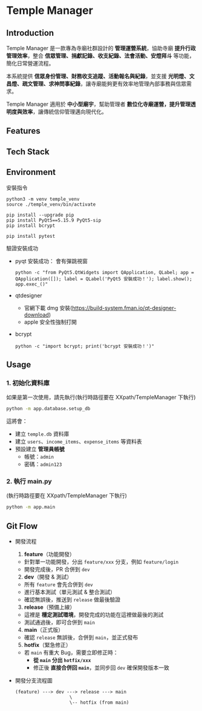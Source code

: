 # Temple Manager 

## Introduction
Temple Manager 是一款專為寺廟社群設計的 **管理運營系統**，協助寺廟 **提升行政管理效率**，整合 **信眾管理、捐獻記錄、收支紀錄、法會活動、安燈拜斗** 等功能，簡化日常營運流程。

本系統提供 **信眾身份管理、財務收支追蹤、活動報名與紀錄**，並支援 **光明燈、文昌燈、疏文管理、求神問事紀錄**，讓寺廟能夠更有效率地管理內部事務與信眾需求。

Temple Manager 適用於 **中小型廟宇**，幫助管理者 **數位化寺廟運營，提升管理透明度與效率**，讓傳統信仰管理邁向現代化。
## Features

## Tech Stack

## Environment

安裝指令

```
python3 -m venv temple_venv
source ./temple_venv/bin/activate

pip install --upgrade pip
pip install PyQt5==5.15.9 PyQt5-sip
pip install bcrypt

pip install pytest
```

驗證安裝成功
- pyqt 安裝成功： 會有彈跳視窗

    ```
    python -c "from PyQt5.QtWidgets import QApplication, QLabel; app = QApplication([]); label = QLabel('PyQt5 安裝成功！'); label.show(); app.exec_()"
    ```
- qtdesigner
    - 官網下載 dmg 安裝(https://build-system.fman.io/qt-designer-download)
    - apple 安全性強制打開
- bcrypt
    ```
    python -c "import bcrypt; print('bcrypt 安裝成功！')"
    ```


## Usage

### **1. 初始化資料庫**
如果是第一次使用，請先執行(執行時路徑要在 XXpath/TempleManager 下執行)
```bash
python -m app.database.setup_db
```

這將會：

- 建立 `temple.db` 資料庫
- 建立 `users`、`income_items`、`expense_items` 等資料表
- 預設建立 **管理員帳號**
    - 帳號：`admin`
    - 密碼：`admin123`

### **2. 執行 main.py**

(執行時路徑要在 XXpath/TempleManager 下執行)
```bash
python -m app.main
```

## Git Flow

- 開發流程

    1. **feature**（功能開發）  
    - 針對單一功能開發，分出 `feature/xxx` 分支，例如 `feature/login`
    - 開發完成後，PR 合併到 `dev`
    
    2. **dev**（開發 & 測試）  
    - 所有 `feature` 會先合併到 `dev`
    - 進行基本測試（單元測試 & 整合測試）
    - 確認無誤後，推送到 `release` 做最後驗證

    3. **release**（預備上線）  
    - 這裡是 **穩定測試環境**，開發完成的功能在這裡做最後的測試
    - 測試通過後，即可合併到 `main`

    4. **main**（正式版）  
    - 確認 `release` 無誤後，合併到 `main`，並正式發布

    5. **hotfix**（緊急修正）  
    - 若 `main` 有重大 Bug，需要立即修正時：
        - **從 `main` 分出 `hotfix/xxx`**
        - 修正後 **直接合併回 `main`**，並同步回 `dev` 確保開發版本一致

- 開發分支流程圖

    ```
    (feature) ---> dev ---> release ---> main
                        \  
                        \-- hotfix (from main)
    ```
